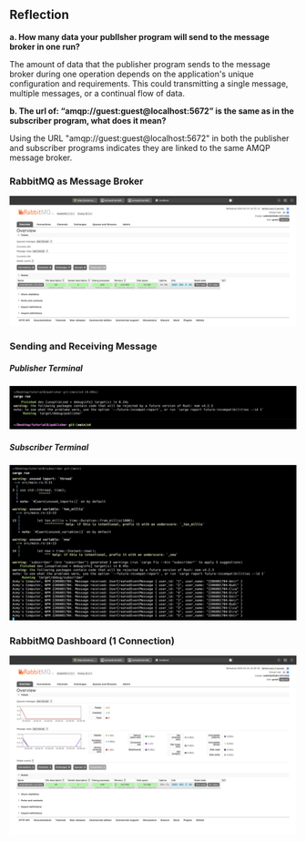 ## Reflection

**a. How many data your publlsher program will send to the message broker in one run?**

The amount of data that the publisher program sends to the message broker during one operation depends on the application's unique configuration and requirements. This could transmitting a single message, multiple messages, or a continual flow of data.

**b. The url of: “amqp://guest:guest@localhost:5672” is the same as in the subscriber program, what does it mean?**

Using the URL "amqp://guest:guest@localhost:5672" in both the publisher and subscriber programs indicates they are linked to the same AMQP message broker.

### RabbitMQ as Message Broker
   ![image](./img/15672(0_Connection).png)
### Sending and Receiving Message
##### Publisher Terminal
   ![image](./img/Publisher_Terminal.png)
##### Subscriber Terminal
   ![image](./img/Subscriber_Terminal.png)

### RabbitMQ Dashboard (1 Connection)
   ![image](./img/15672(1_Connection).png)
